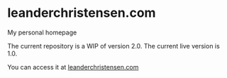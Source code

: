 # leanderchristensen.com
My personal homepage

The current repository is a WIP of version 2.0. The current live version is 1.0.

You can access it at [leanderchristensen.com](https://leanderchristensen.com)
